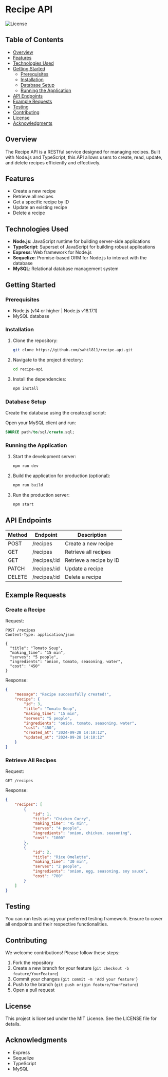 # Recipe API

![License](https://img.shields.io/badge/license-MIT-brightgreen)

## Table of Contents

-   [Overview](#overview)
-   [Features](#features)
-   [Technologies Used](#technologies-used)
-   [Getting Started](#getting-started)
    -   [Prerequisites](#prerequisites)
    -   [Installation](#installation)
    -   [Database Setup](#database-setup)
    -   [Running the Application](#running-the-application)
-   [API Endpoints](#api-endpoints)
-   [Example Requests](#example-requests)
-   [Testing](#testing)
-   [Contributing](#contributing)
-   [License](#license)
-   [Acknowledgments](#acknowledgments)

## Overview

The Recipe API is a RESTful service designed for managing recipes. Built with Node.js and TypeScript, this API allows users to create, read, update, and delete recipes efficiently and effectively.

## Features

-   Create a new recipe
-   Retrieve all recipes
-   Get a specific recipe by ID
-   Update an existing recipe
-   Delete a recipe

## Technologies Used

-   **Node.js**: JavaScript runtime for building server-side applications
-   **TypeScript**: Superset of JavaScript for building robust applications
-   **Express**: Web framework for Node.js
-   **Sequelize**: Promise-based ORM for Node.js to interact with the database
-   **MySQL**: Relational database management system

## Getting Started

### Prerequisites

-   Node.js (v14 or higher | Node.js v18.17.1)
-   MySQL database

### Installation

1. Clone the repository:
    ```bash
    git clone https://github.com/sahil811/recipe-api.git
    ```
2. Navigate to the project directory:
    ```bash
    cd recipe-api
    ```
3. Install the dependencies:
    ```bash
    npm install
    ```

### Database Setup

Create the database using the create.sql script:

Open your MySQL client and run:

```sql
SOURCE path/to/sql/create.sql;
```

### Running the Application

1. Start the development server:
    ```bash
    npm run dev
    ```
2. Build the application for production (optional):
    ```bash
    npm run build
    ```
3. Run the production server:
    ```bash
    npm start
    ```

## API Endpoints

| Method | Endpoint     | Description             |
| ------ | ------------ | ----------------------- |
| POST   | /recipes     | Create a new recipe     |
| GET    | /recipes     | Retrieve all recipes    |
| GET    | /recipes/:id | Retrieve a recipe by ID |
| PATCH  | /recipes/:id | Update a recipe         |
| DELETE | /recipes/:id | Delete a recipe         |

## Example Requests

### Create a Recipe

Request:

```http
POST /recipes
Content-Type: application/json

{
  "title": "Tomato Soup",
  "making_time": "15 min",
  "serves": "5 people",
  "ingredients": "onion, tomato, seasoning, water",
  "cost": "450"
}
```

Response:

```json
{
    "message": "Recipe successfully created!",
    "recipe": {
        "id": 3,
        "title": "Tomato Soup",
        "making_time": "15 min",
        "serves": "5 people",
        "ingredients": "onion, tomato, seasoning, water",
        "cost": "450",
        "created_at": "2024-09-28 14:10:12",
        "updated_at": "2024-09-28 14:10:12"
    }
}
```

### Retrieve All Recipes

Request:

```http
GET /recipes
```

Response:

```json
{
    "recipes": [
        {
            "id": 1,
            "title": "Chicken Curry",
            "making_time": "45 min",
            "serves": "4 people",
            "ingredients": "onion, chicken, seasoning",
            "cost": "1000"
        },
        {
            "id": 2,
            "title": "Rice Omelette",
            "making_time": "30 min",
            "serves": "2 people",
            "ingredients": "onion, egg, seasoning, soy sauce",
            "cost": "700"
        }
    ]
}
```

## Testing

You can run tests using your preferred testing framework. Ensure to cover all endpoints and their respective functionalities.

## Contributing

We welcome contributions! Please follow these steps:

1. Fork the repository
2. Create a new branch for your feature (`git checkout -b feature/YourFeature`)
3. Commit your changes (`git commit -m 'Add your feature'`)
4. Push to the branch (`git push origin feature/YourFeature`)
5. Open a pull request

## License

This project is licensed under the MIT License. See the LICENSE file for details.

## Acknowledgments

-   Express
-   Sequelize
-   TypeScript
-   MySQL
